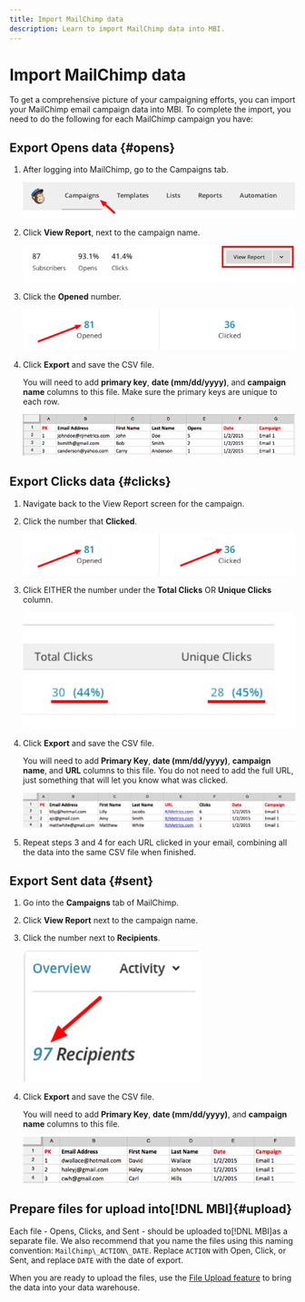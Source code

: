 ```yaml
---
title: Import MailChimp data
description: Learn to import MailChimp data into MBI.
---
```

# Import MailChimp data

To get a comprehensive picture of your campaigning efforts, you can import your MailChimp email campaign data into MBI. To complete the import, you need to do the following for each MailChimp campaign you have:

## Export Opens data {#opens}

1. After logging into MailChimp, go to the Campaigns tab.

    ![import mailchimp 1](../../../assets/import-mailchimp-1.png)<!--{: width="500px"}-->

1. Click **View Report**, next to the campaign name.

    ![import mailchimp 2](../../../assets/import-mailchimp-2.png)<!--{: width="500px"}-->

1. Click the **Opened** number.

    ![import mailchimp 3](../../../assets/import-mailchimp-3.png)<!--{: width="500px"}-->

1. Click **Export** and save the CSV file.

   You will need to add **primary key**, **date (mm/dd/yyyy)**, and **campaign name** columns to this file. Make sure the primary keys are unique to each row.

    ![import mailchimp 4](../../../assets/import-mailchimp-4.png)<!--{: width="500px"}-->

## Export Clicks data {#clicks}

1. Navigate back to the View Report screen for the campaign.

1. Click the number that **Clicked**.

    ![import mailchimp 5](../../../assets/import-mailchimp-5.png)<!--{: width="500px"}-->

1. Click EITHER the number under the **Total Clicks** OR **Unique Clicks** column.

    ![import mailchimp 6](../../../assets/import-mailchimp-6.png)<!--{: width="500px"}-->

1. Click **Export** and save the CSV file.

   You will need to add **Primary Key**, **date (mm/dd/yyyy)**, **campaign name**, and **URL** columns to this file. You do not need to add the full URL, just something that will let you know what was clicked.

    ![import mailchimp 7](../../../assets/import-mailchimp-7.png)<!--{: width="500px"}-->

1. Repeat steps 3 and 4 for each URL clicked in your email, combining all the data into the same CSV file when finished.

## Export Sent data {#sent}

1. Go into the **Campaigns** tab of MailChimp.

1. Click **View Report** next to the campaign name.

1. Click the number next to **Recipients**.

    ![import mailchimp 8](../../../assets/import-mailchimp-8.png)<!--{: width="300px"}-->

1. Click **Export** and save the CSV file.

   You will need to add **Primary Key**, **date (mm/dd/yyyy)**, and **campaign name** columns to this file.

    ![import mailchimp 9](../../../assets/import-mailchimp-9.png)<!--{: width="500px"}-->

## Prepare files for upload into[!DNL MBI]{#upload}

Each file - Opens, Clicks, and Sent - should be uploaded to[!DNL MBI]as a separate file. We also recommend that you name the files using this naming convention: `MailChimp\_ACTION\_DATE`. Replace `ACTION` with Open, Click, or Sent, and replace `DATE` with the date of export.

When you are ready to upload the files, use the [File Upload feature](../connecting-data/using-file-uploader.md) to bring the data into your data warehouse.
